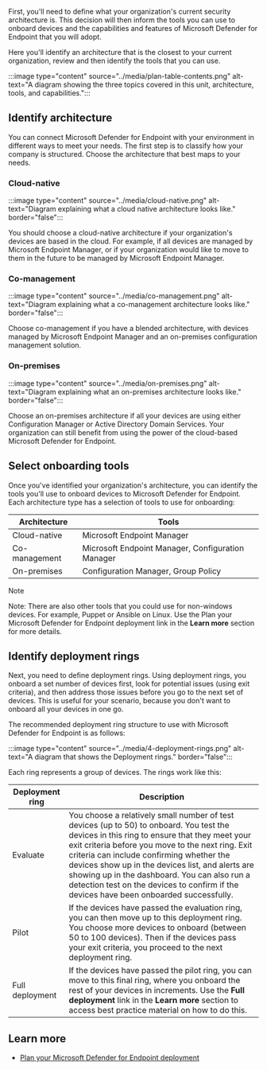 First, you'll need to define what your organization's current security architecture is. This decision will then inform the tools you can use to onboard devices and the capabilities and features of Microsoft Defender for Endpoint that you will adopt.

Here you'll identify an architecture that is the closest to your current organization, review and then identify the tools that you can use. 

:::image type="content" source="../media/plan-table-contents.png" alt-text="A diagram showing the three topics covered in this unit, architecture, tools, and capabilities.":::

## Identify architecture

You can connect Microsoft Defender for Endpoint with your environment in different ways to meet your needs. The first step is to classify how your company is structured. Choose the architecture that best maps to your needs.

### Cloud-native 

:::image type="content" source="../media/cloud-native.png" alt-text="Diagram explaining what a cloud native architecture looks like." border="false":::

You should choose a cloud-native architecture if your organization's devices are based in the cloud. For example, if all devices are managed by Microsoft Endpoint Manager, or if your organization would like to move to them in the future to be managed by Microsoft Endpoint Manager.

### Co-management

:::image type="content" source="../media/co-management.png" alt-text="Diagram explaining what a co-management architecture looks like." border="false":::

Choose co-management if you have a blended architecture, with devices managed by Microsoft Endpoint Manager and an on-premises configuration management solution.

### On-premises

:::image type="content" source="../media/on-premises.png" alt-text="Diagram explaining what an on-premises architecture looks like." border="false":::

Choose an on-premises architecture if all your devices are using either Configuration Manager or Active Directory Domain Services. Your organization can still benefit from using the power of the cloud-based Microsoft Defender for Endpoint.

## Select onboarding tools

Once you've identified your organization's architecture, you can identify the tools you'll use to onboard devices to Microsoft Defender for Endpoint. Each architecture type has a selection of tools to use for onboarding:

|Architecture  |Tools  |
|--------------|---------|
|Cloud-native  | Microsoft Endpoint Manager |
|Co-management | Microsoft Endpoint Manager, Configuration Manager |
|On-premises   | Configuration Manager, Group Policy |

> [!NOTE]
> Note: There are also other tools that you could use for non-windows devices. For example, Puppet or Ansible on Linux. Use the Plan your Microsoft Defender for Endpoint deployment link in the **Learn more** section for more details.

## Identify deployment rings

Next, you need to define   deployment rings. Using deployment rings, you onboard a set number of devices first, look for potential issues (using exit criteria), and then address those issues before you go to the next set of devices. This is useful for your scenario, because you don't want to onboard all your devices in one go.

The recommended deployment ring structure to use with Microsoft Defender for Endpoint is as follows:

:::image type="content" source="../media/4-deployment-rings.png" alt-text="A diagram that shows the Deployment rings." border="false":::

Each ring represents a group of devices. The rings work like this:

|Deployment ring|Description|
|---------|---------|
|Evaluate|You choose a relatively small number of test devices (up to 50) to onboard. You test the devices in this ring to ensure that they meet your exit criteria before you move to the next ring. Exit criteria can include confirming whether the devices show up in the devices list, and alerts are showing up in the dashboard. You can also run a detection test on the devices to confirm if the devices have been onboarded successfully.|
|Pilot|If the devices have passed the evaluation ring, you can then move up to this deployment ring. You choose more devices to onboard (between 50 to 100 devices). Then if the devices pass your exit criteria, you proceed to the next deployment ring.|
|Full deployment|If the devices have passed the pilot ring, you can move to this final ring, where you onboard the rest of your devices in increments. Use the **Full deployment** link in the **Learn more** section to access best practice material on how to do this. |

## Learn more
- [Plan your Microsoft Defender for Endpoint deployment](/microsoft-365/security/defender-endpoint/deployment-strategy?view=o365-worldwide&preserve-view=true)